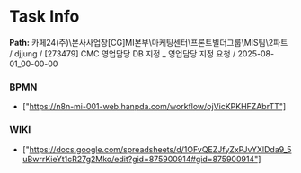 # Task Info

**Path:** 카페24(주)\본사사업장\[CG]MI본부\마케팅센터\프론트빌더그룹\MIS팀\2파트 / djjung / [273479] CMC 영업담당 DB 지정 _ 영업담당 지정 요청 / 2025-08-01_00-00-00

### BPMN
- ["https://n8n-mi-001-web.hanpda.com/workflow/ojVicKPKHFZAbrTT"]

### WIKI
- ["https://docs.google.com/spreadsheets/d/1OFvQEZJfyZxPJvYXlDda9_5uBwrrKieYt1cR27g2Mko/edit?gid=875900914#gid=875900914"]

